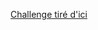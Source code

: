 [Challenge tiré d'ici](https://www.frontendmentor.io/challenges/huddle-landing-page-with-alternating-feature-blocks-5ca5f5981e82137ec91a5100 "Frontend Mentor")
